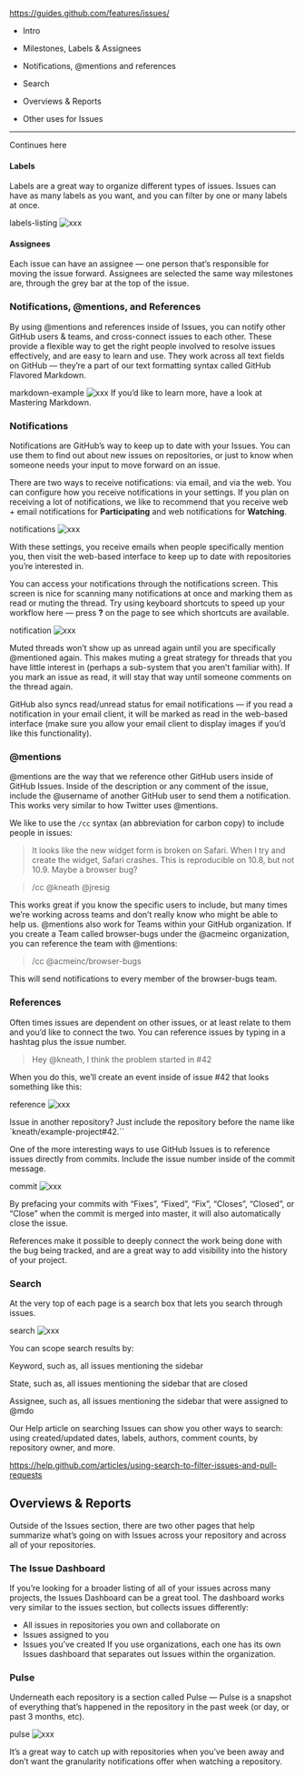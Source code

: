 https://guides.github.com/features/issues/


- Intro
- Milestones, Labels & Assignees

- Notifications, @mentions and references
- Search
- Overviews & Reports
- Other uses for Issues


---

Continues here


#### Labels
Labels are a great way to organize different types of issues. Issues can have as many labels as you want, and you can filter by one or many labels at once.


labels-listing
![xxx](https://raw.githubusercontent.com/ChickenKyiv/awesome-git-article/master/img/issues/labels-listing.png)

#### Assignees
Each issue can have an assignee — one person that’s responsible for moving the issue forward. Assignees are selected the same way milestones are, through the grey bar at the top of the issue.




### Notifications, @mentions, and References
By using @mentions and references inside of Issues, you can notify other GitHub users & teams, and cross-connect issues to each other. These provide a flexible way to get the right people involved to resolve issues effectively, and are easy to learn and use. They work across all text fields on GitHub — they’re a part of our text formatting syntax called GitHub Flavored Markdown.



markdown-example
![xxx](https://raw.githubusercontent.com/ChickenKyiv/awesome-git-article/master/img/issues/markdown-example.png)
If you’d like to learn more, have a look at Mastering Markdown.

### Notifications
Notifications are GitHub’s way to keep up to date with your Issues. You can use them to find out about new issues on repositories, or just to know when someone needs your input to move forward on an issue.

There are two ways to receive notifications: via email, and via the web. You can configure how you receive notifications in your settings. If you plan on receiving a lot of notifications, we like to recommend that you receive web + email notifications for **Participating** and web notifications for **Watching**.


notifications
![xxx](https://raw.githubusercontent.com/ChickenKyiv/awesome-git-article/master/img/issues/notifications.png)

With these settings, you receive emails when people specifically mention you, then visit the web-based interface to keep up to date with repositories you’re interested in.

You can access your notifications through the notifications screen. This screen is nice for scanning many notifications at once and marking them as read or muting the thread. Try using keyboard shortcuts to speed up your workflow here — press **?** on the page to see which shortcuts are available.


notification
![xxx](https://raw.githubusercontent.com/ChickenKyiv/awesome-git-article/master/img/issues/notification.png)

Muted threads won’t show up as unread again until you are specifically @mentioned again. This makes muting a great strategy for threads that you have little interest in (perhaps a sub-system that you aren’t familiar with). If you mark an issue as read, it will stay that way until someone comments on the thread again.

GitHub also syncs read/unread status for email notifications — if you read a notification in your email client, it will be marked as read in the web-based interface (make sure you allow your email client to display images if you’d like this functionality).


### @mentions
@mentions are the way that we reference other GitHub users inside of GitHub Issues. Inside of the description or any comment of the issue, include the @username of another GitHub user to send them a notification. This works very similar to how Twitter uses @mentions.

We like to use the `/cc` syntax (an abbreviation for carbon copy) to include people in issues:

> It looks like the new widget form is broken on Safari. When I try and create the widget, Safari crashes. This is reproducible on 10.8, but not 10.9. Maybe a browser bug?

> /cc @kneath @jresig

This works great if you know the specific users to include, but many times we’re working across teams and don’t really know who might be able to help us. @mentions also work for Teams within your GitHub organization. If you create a Team called browser-bugs under the @acmeinc organization, you can reference the team with @mentions:

> /cc @acmeinc/browser-bugs

This will send notifications to every member of the browser-bugs team.






### References
Often times issues are dependent on other issues, or at least relate to them and you’d like to connect the two. You can reference issues by typing in a hashtag plus the issue number.

> Hey @kneath, I think the problem started in #42

When you do this, we’ll create an event inside of issue #42 that looks something like this:

reference
![xxx](https://raw.githubusercontent.com/ChickenKyiv/awesome-git-article/master/img/issues/reference.png)


Issue in another repository? Just include the repository before the name like `kneath/example-project#42.``

One of the more interesting ways to use GitHub Issues is to reference issues directly from commits. Include the issue number inside of the commit message.




commit
![xxx](https://raw.githubusercontent.com/ChickenKyiv/awesome-git-article/master/img/issues/commit.png)


By prefacing your commits with “Fixes”, “Fixed”, “Fix”, “Closes”, “Closed”, or “Close” when the commit is merged into master, it will also automatically close the issue.

References make it possible to deeply connect the work being done with the bug being tracked, and are a great way to add visibility into the history of your project.


### Search
At the very top of each page is a search box that lets you search through issues.



search
![xxx](https://raw.githubusercontent.com/ChickenKyiv/awesome-git-article/master/img/issues/search.png)


You can scope search results by:

Keyword, such as, all issues mentioning the sidebar

State, such as, all issues mentioning the sidebar that are closed

Assignee, such as, all issues mentioning the sidebar that were assigned to @mdo

Our Help article on searching Issues can show you other ways to search: using created/updated dates, labels, authors, comment counts, by repository owner, and more.

https://help.github.com/articles/using-search-to-filter-issues-and-pull-requests


## Overviews & Reports
Outside of the Issues section, there are two other pages that help summarize what’s going on with Issues across your repository and across all of your repositories.

### The Issue Dashboard

If you’re looking for a broader listing of all of your issues across many projects, the Issues Dashboard can be a great tool. The dashboard works very similar to the issues section, but collects issues differently:

- All issues in repositories you own and collaborate on
- Issues assigned to you
- Issues you’ve created
If you use organizations, each one has its own Issues dashboard that separates out Issues within the organization.

### Pulse
Underneath each repository is a section called Pulse — Pulse is a snapshot of everything that’s happened in the repository in the past week (or day, or past 3 months, etc).

pulse
![xxx](https://raw.githubusercontent.com/ChickenKyiv/awesome-git-article/master/img/issues/pulse.png)


It’s a great way to catch up with repositories when you’ve been away and don’t want the granularity notifications offer when watching a repository.
